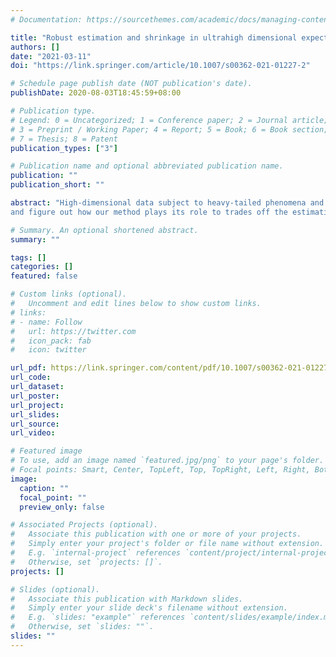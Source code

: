 ```yaml
---
# Documentation: https://sourcethemes.com/academic/docs/managing-content/

title: "Robust estimation and shrinkage in ultrahigh dimensional expectile regression with heavy tails and variance heterogeneity"
authors: []
date: "2021-03-11"
doi: "https://link.springer.com/article/10.1007/s00362-021-01227-2"

# Schedule page publish date (NOT publication's date).
publishDate: 2020-08-03T18:45:59+08:00

# Publication type.
# Legend: 0 = Uncategorized; 1 = Conference paper; 2 = Journal article;
# 3 = Preprint / Working Paper; 4 = Report; 5 = Book; 6 = Book section;
# 7 = Thesis; 8 = Patent
publication_types: ["3"]

# Publication name and optional abbreviated publication name.
publication: ""
publication_short: ""

abstract: "High-dimensional data subject to heavy-tailed phenomena and heterogeneity are commonly encountered in various scientific fields and bring new challenges to the classical statistical methods. In this paper, we combine the asymmetric square loss and huber-type robust technique to develop the robust expectile regression for ultrahigh dimensional heavy-tailed heterogeneous data. Different from the classical huber method, we introduce two different tuning parameters on both sides to account for possibly asymmetry and allow them to diverge to reduce bias induced by the robust approximation. In the regularized framework, we adopt the generally folded concave penalty function like the SCAD or MCP penalty for the seek of bias reduction. We investigate the finite sample property of the corresponding estimator
and figure out how our method plays its role to trades off the estimation accuracy against the heavy-tailed distribution. Also, noting that the robust asymmetric loss function is everywhere differentiable, based on our theoretical study, we propose an efficient first-order optimization algorithm after locally linear approximation of the non-convex problem. Simulation studies under various distributions demonstrates the satisfactory performances of our method in coefficient estimation, model selection and heterogeneity detection."

# Summary. An optional shortened abstract.
summary: ""

tags: []
categories: []
featured: false

# Custom links (optional).
#   Uncomment and edit lines below to show custom links.
# links:
# - name: Follow
#   url: https://twitter.com
#   icon_pack: fab
#   icon: twitter

url_pdf: https://link.springer.com/content/pdf/10.1007/s00362-021-01227-2.pdf
url_code:
url_dataset:
url_poster:
url_project:
url_slides:
url_source:
url_video:

# Featured image
# To use, add an image named `featured.jpg/png` to your page's folder.
# Focal points: Smart, Center, TopLeft, Top, TopRight, Left, Right, BottomLeft, Bottom, BottomRight.
image:
  caption: ""
  focal_point: ""
  preview_only: false

# Associated Projects (optional).
#   Associate this publication with one or more of your projects.
#   Simply enter your project's folder or file name without extension.
#   E.g. `internal-project` references `content/project/internal-project/index.md`.
#   Otherwise, set `projects: []`.
projects: []

# Slides (optional).
#   Associate this publication with Markdown slides.
#   Simply enter your slide deck's filename without extension.
#   E.g. `slides: "example"` references `content/slides/example/index.md`.
#   Otherwise, set `slides: ""`.
slides: ""
---
```

